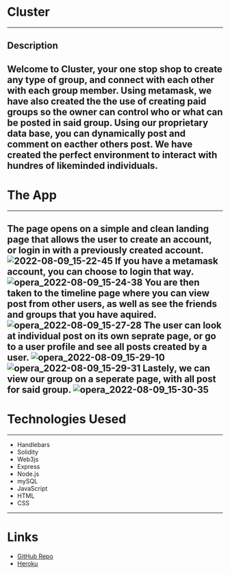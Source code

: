 # Cluster
---
## Description
Welcome to Cluster, your one stop shop to create any type of group, and connect with each other with each group member. Using metamask, we have also created the the use of creating paid groups so the owner can control who or what can be posted in said group. Using our proprietary data base, you can dynamically post and comment on eacther others post. We have created the perfect environment to interact with hundres of likeminded individuals.
---
# The App
---
The page opens on a simple and clean landing page that allows the user to create an account, or login in with a previously created account.
![2022-08-09_15-22-45](https://user-images.githubusercontent.com/103607773/183743991-aef5a5a8-246b-4ddf-824f-997551f20890.jpg)
If you have a metamask account, you can choose to login that way.
![opera_2022-08-09_15-24-38](https://user-images.githubusercontent.com/103607773/183744313-4402d0e6-8e16-43e0-b5da-d0f93fe18da3.jpg)
You are then taken to the timeline page where you can view post from other users, as well as see the friends and groups that you have aquired.
![opera_2022-08-09_15-27-28](https://user-images.githubusercontent.com/103607773/183744757-5b21bee3-1109-42f9-b809-79d30fd14589.png)
The user can look at individual post on its own seprate page, or go to a user profile and see all posts created by a user.
![opera_2022-08-09_15-29-10](https://user-images.githubusercontent.com/103607773/183745041-0eb54f64-7bfa-4f71-b355-7ee99d0a9190.png)
![opera_2022-08-09_15-29-31](https://user-images.githubusercontent.com/103607773/183745094-9fc626a6-9e86-4952-9ba7-35d6baf448fd.png)
Lastely, we can view our group on a seperate page, with all post for said group.
![opera_2022-08-09_15-30-35](https://user-images.githubusercontent.com/103607773/183745304-e74ce5f4-6eef-4f22-b4ff-83065d3172cb.png)
---
# Technologies Uesed
---
- Handlebars
- Solidity
- Web3js
- Express
- Node.js
- mySQL
- JavaScript
- HTML
- CSS
---
# Links
- [GitHub Repo](https://github.com/jshuaaaa/clusterr)
- [Heroku](https://cluster-102.herokuapp.com)
